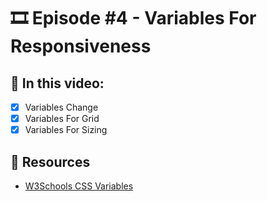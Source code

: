 # 🎞️ Episode #4 - Variables For Responsiveness

## 📝 In this video:
- [x] Variables Change
- [x] Variables For Grid
- [x] Variables For Sizing

## 🔗 Resources
- [W3Schools CSS Variables](https://www.w3schools.com/css/css3_variables.asp)
